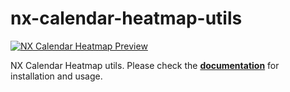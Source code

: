 # nx-calendar-heatmap-utils

[![NX Calendar Heatmap Preview](https://github.com/ngeenx/nx-calendar-heatmap/blob/main/docs/static/img/nx-calendar-heatmap-preview.gif?raw=true)](https://ngeenx.github.io/nx-calendar-heatmap/)

NX Calendar Heatmap utils. Please check the **[documentation](https://ngeenx.github.io/nx-calendar-heatmap/)** for installation and usage.

